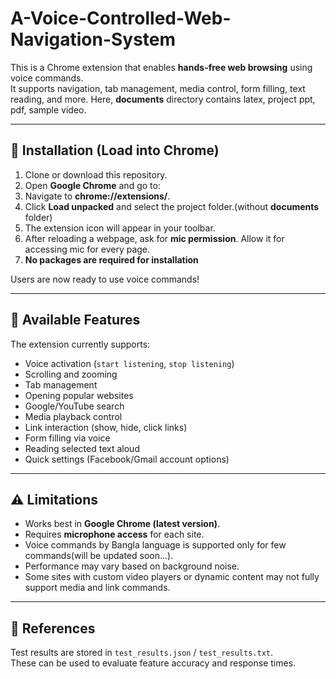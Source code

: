 # A-Voice-Controlled-Web-Navigation-System

This is a Chrome extension that enables **hands-free web browsing** using voice commands.  
It supports navigation, tab management, media control, form filling, text reading, and more.
Here, **documents** directory contains latex, project ppt, pdf, sample video.

---

## 🚀 Installation (Load into Chrome)

1. Clone or download this repository.
2. Open **Google Chrome** and go to:
3. Navigate to **chrome://extensions/**.
4. Click **Load unpacked** and select the project folder.(without **documents** folder)
5. The extension icon will appear in your toolbar.
6. After reloading a webpage, ask for **mic permission**. Allow it for accessing mic for every page.
7. **No packages are required for installation**

Users are now ready to use voice commands!

---

## 🎤 Available Features

The extension currently supports:

- Voice activation (`start listening`, `stop listening`)
- Scrolling and zooming
- Tab management
- Opening popular websites
- Google/YouTube search
- Media playback control
- Link interaction (show, hide, click links)
- Form filling via voice
- Reading selected text aloud
- Quick settings (Facebook/Gmail account options)

---

## ⚠️ Limitations

- Works best in **Google Chrome (latest version)**.
- Requires **microphone access** for each site.
- Voice commands by Bangla language is supported only for few commands(will be updated soon...).
- Performance may vary based on background noise.
- Some sites with custom video players or dynamic content may not fully support media and link commands.

---

## 📂 References

Test results are stored in `test_results.json` / `test_results.txt`.  
These can be used to evaluate feature accuracy and response times.
